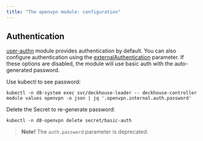 ```yaml
---
title: "The openvpn module: configuration"
---
```


<!-- SCHEMA -->

## Authentication

[user-authn](../150-user-authn/) module provides authentication by default. You can also configure authentication using the [externalAuthentication](#parameters-auth-externalauthentication) parameter. If these options are disabled, the module will use basic auth with the auto-generated password.

Use kubectl to see password:

```shell
kubectl -n d8-system exec svc/deckhouse-leader -- deckhouse-controller module values openvpn -o json | jq '.openvpn.internal.auth.password'
```

Delete the Secret to re-generate password:

```shell
kubectl -n d8-openvpn delete secret/basic-auth
```

> **Note!** The `auth.password` parameter is deprecated.
